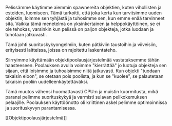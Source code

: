 Pelissämme käytimme aiemmin spawnereita objektien, kuten vihollisten ja esteiden, luomiseen. Tämä tarkoitti, että joka kerta kun tarvitsimme uuden objektin, loimme sen tyhjästä ja tuhosimme sen, kun emme enää tarvinneet sitä. Vaikka tämä menetelmä on yksinkertainen ja helppokäyttöinen, se ei ole tehokas, varsinkin kun pelissä on paljon objekteja, jotka luodaan ja tuhotaan jatkuvasti.

Tämä johti suorituskykyongelmiin, kuten pätkiviin taustoihin ja viiveisiin, erityisesti laitteissa, joissa on rajoitettu laskentateho. 

Siirryimme käyttämään objektipoolausjärjestelmää vastataksemme tähän haasteeseen. Poolauksen avulla voimme "kierrättää" jo luotuja objekteja sen sijaan, että loisimme ja tuhoaisimme niitä jatkuvasti. Kun objekti "tuodaan takaisin eloon", se otetaan pois poolista, ja kun se "kuolee", se palautetaan takaisin pooliin uudelleenkäytettäväksi. 

Tämä muutos vähensi huomattavasti CPU:n ja muistin kuormitusta, mikä paransi pelimme suorituskykyä ja varmisti sulavan pelikokemuksen pelaajille. Poolauksen käyttöönotto oli kriittinen askel pelimme optimoinnissa ja suorituskyvyn parantamisessa.

[[Objektipoolausjärjestelmä]]
